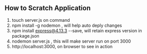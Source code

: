 
How to Scratch Application 
---------------------------------------


1) touch server.js on command</br>
2) npm install -g nodemon , will help auto deply changes</br>
3) npm install express@4.13.3 --save, will retain express version in package.json</br>
4) nodemon server.js , this will make server run on port 3000</br>
5) http://localhost:3000, on browser to see in action</br>

